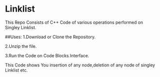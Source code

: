 # Linklist

This Repo Consists of C++ Code of various operations performed on Singley Linklist.

##Uses:
1.Download or Clone the Repository.

2.Unzip the file.

3.Run the Code on Code Blocks Interface.

This Code shows You insertion of any node,deletion of any node of singley Linklist etc. 

